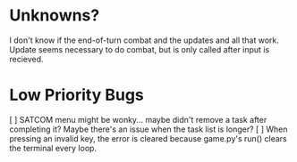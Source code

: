 # Unknowns?
I don't know if the end-of-turn combat and the updates and all that work. Update seems necessary to do combat, but is only called after input is recieved.

# Low Priority Bugs
[ ] SATCOM menu might be wonky... maybe didn't remove a task after completing it? Maybe there's an issue when the task list is longer?
[ ] When pressing an invalid key, the error is cleared because game.py's run() clears the terminal every loop.
